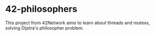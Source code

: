 # 42-philosophers
This project from 42Network aims to learn about threads and mutexs, solving Dijstra's philosopher problem.

